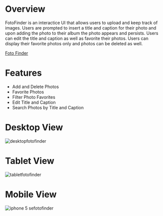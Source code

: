 # Overview 

FotoFinder is an interactice UI that allows users to upload and keep track of images. Users are prompted to insert a title 
and caption for their photo and upon adding the photo to their album the photo appears and persists. Users can edit the
title and caption as well as favorite their photos. Users can display their favorite photos only and photos can be deleted as well. 

[Foto Finder](file:///Users/saadbaradan/FotoFinder/index.html)

# Features
* Add and Delete Photos
* Favorite Photos
* Filter Photo Favorites
* Edit Title and Caption
* Search Photos by Title and Caption

# Desktop View
![desktopfotofinder](https://user-images.githubusercontent.com/42000931/53457044-f8759a80-39ed-11e9-8d43-7644806a0c56.png)

# Tablet View
![tabletfotofinder](https://user-images.githubusercontent.com/42000931/53457048-fe6b7b80-39ed-11e9-8309-68cb57f0eb76.png)

# Mobile View
![iphone 5 sefotofinder](https://user-images.githubusercontent.com/42000931/53457050-ff041200-39ed-11e9-9ee9-f7d627ba8a61.png)
